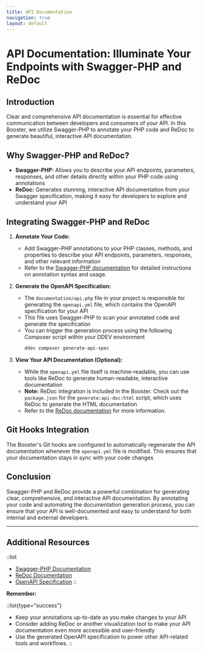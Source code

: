 ```yaml
---
title: API Documentation
navigation: true
layout: default
---
```


# API Documentation: Illuminate Your Endpoints with Swagger-PHP and ReDoc

## Introduction

Clear and comprehensive API documentation is essential for effective communication between developers and consumers of your API. In this Booster, we utilize Swagger-PHP to annotate your PHP code and ReDoc to generate beautiful, interactive API documentation. 

## Why Swagger-PHP and ReDoc?

* **Swagger-PHP:**  Allows you to describe your API endpoints, parameters, responses, and other details directly within your PHP code using annotations
* **ReDoc:**  Generates stunning, interactive API documentation from your Swagger specification, making it easy for developers to explore and understand your API

## Integrating Swagger-PHP and ReDoc

1. **Annotate Your Code:** 
   * Add Swagger-PHP annotations to your PHP classes, methods, and properties to describe your API endpoints, parameters, responses, and other relevant information
   * Refer to the [Swagger-PHP documentation](https://zircote.github.io/swagger-php/) for detailed instructions on annotation syntax and usage.

2. **Generate the OpenAPI Specification:**
   * The `documentation/api.php` file in your project is responsible for generating the `openapi.yml` file, which contains the OpenAPI specification for your API
   * This file uses Swagger-PHP to scan your annotated code and generate the specification
   * You can trigger the generation process using the following Composer script within your DDEV environment
     ```bash
     ddev composer generate-api-spec
     ```

3. **View Your API Documentation (Optional):**
   * While the `openapi.yml` file itself is machine-readable, you can use tools like ReDoc to generate human-readable, interactive documentation
   * **Note:** ReDoc integration is included in the Booster. Check out the `package.json` for the `generate:api-doc:html` script, which uses ReDoc to generate the HTML documentation
   * Refer to the [ReDoc documentation](https://github.com/Redocly/redoc) for more information.

## Git Hooks Integration

The Booster's Git hooks are configured to automatically regenerate the API documentation whenever the `openapi.yml` file is modified. This ensures that your documentation stays in sync with your code changes

## Conclusion

Swagger-PHP and ReDoc provide a powerful combination for generating clear, comprehensive, and interactive API documentation. By annotating your code and automating the documentation generation process, you can ensure that your API is well-documented and easy to understand for both internal and external developers.

---

## Additional Resources

::list
* [Swagger-PHP Documentation](https://zircote.github.io/swagger-php/)
* [ReDoc Documentation](https://github.com/Redocly/redoc)
* [OpenAPI Specification](https://swagger.io/specification/)
::

**Remember:** 

::list{type="success"}
* Keep your annotations up-to-date as you make changes to your API
* Consider adding ReDoc or another visualization tool to make your API documentation even more accessible and user-friendly
* Use the generated OpenAPI specification to power other API-related tools and workflows.
::
